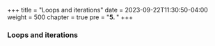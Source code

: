 +++
title = "Loops and iterations"
date = 2023-09-22T11:30:50-04:00
weight = 500
chapter = true
pre = "<b>5. </b>"
+++

### Loops and iterations

